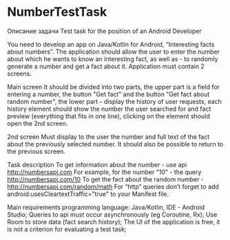 # NumberTestTask
Описание задачи Test task for the position of an Android Developer

You need to develop an app on Java/Kotlin for Android, “Interesting facts about numbers”. The application should allow the user to enter the number about which he wants to know an interesting fact, as well as - to randomly generate a number and get a fact about it. Application must contain 2 screens.

Main screen It should be divided into two parts, the upper part is a field for entering a number, the button "Get fact" and the button "Get fact about random number", the lower part - display the history of user requests, each history element should show the number the user searched for and fact preview (everything that fits in one line), clicking on the element should open the 2nd screen.

2nd screen Must display to the user the number and full text of the fact about the previously selected number. It should also be possible to return to the previous screen.

Task description To get information about the number - use api http://numbersapi.com For example, for the number "10" - the query http://numbersapi.com/10 To get the fact about the random number - http://numbersapi.com/random/math For “http” queries don’t forget to add android:usesCleartextTraffic="true" to your Manifest file.

Main requirements programming language: Java/Kotlin, IDE - Android Studio; Queries to api must occur asynchronously (eg Coroutine, Rx); Use Room to store data (fact search history); The UI of the application is free, it is not a criterion for evaluating a test task;
